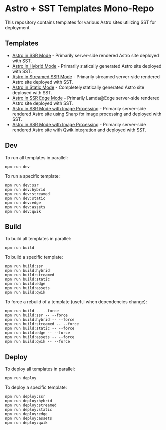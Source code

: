 # Astro + SST Templates Mono-Repo

This repository contains templates for various Astro sites utilizing SST for deployment.

## Templates

- [Astro in SSR Mode](./templates/astro-ssr/) - Primarily server-side rendered Astro site deployed with SST.
- [Astro in Hybrid Mode](./templates/astro-hybrid/) - Primarily statically generated Astro site deployed with SST.
- [Astro in Streamed SSR Mode](./templates/astro-streamed/) - Primarily streamed server-side rendered Astro site deployed with SST.
- [Astro in Static Mode](./templates/astro-static/) - Completely statically generated Astro site deployed with SST.
- [Astro in SSR Edge Mode](./templates/astro-edge/) - Primarily Lamda@Edge server-side rendered Astro site deployed with SST.
- [Astro in SSR Mode with Image Processing](./templates/astro-assets/) - Primarily server-side rendered Astro site using Sharp for image processing and deployed with SST.
- [Astro in SSR Mode with Image Processing](./templates/astro-qwik/) - Primarily server-side rendered Astro site with [Qwik integration](https://github.com/QwikDev/astro) and deployed with SST.

## Dev

To run all templates in parallel:

```
npm run dev
```

To run a specific template:

```
npm run dev:ssr
npm run dev:hybrid
npm run dev:streamed
npm run dev:static
npm run dev:edge
npm run dev:assets
npm run dev:qwik
```

## Build

To build all templates in parallel:

```
npm run build
```

To build a specific template:

```
npm run build:ssr
npm run build:hybrid
npm run build:streamed
npm run build:static
npm run build:edge
npm run build:assets
npm run build:qwik
```

To force a rebuild of a template (useful when dependencies change):

```
npm run build -- --force
npm run build:ssr -- --force
npm run build:hybrid -- --force
npm run build:streamed -- --force
npm run build:static -- --force
npm run build:edge -- --force
npm run build:assets -- --force
npm run build:qwik -- --force
```

## Deploy

To deploy all templates in parallel:

```
npm run deploy
```

To deploy a specific template:

```
npm run deploy:ssr
npm run deploy:hybrid
npm run deploy:streamed
npm run deploy:static
npm run deploy:edge
npm run deploy:assets
npm run deploy:qwik
```
